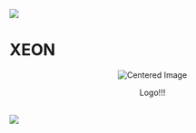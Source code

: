 <a><img src='https://i.imgur.com/LyHic3i.gif'/></a>

# XEON 

<!-- PROJECT LOGO -->

<p align="center">
  <img src="[https://github.com/user-attachments/assets/7ff5880b-db39-4296-8af0-db3d9db8de47](https://pin.it/28bub87zd)" alt="Centered Image">
</p>
  <p align="center">
    Logo!!!
    <br />
    <br />

<a><img src='https://i.imgur.com/LyHic3i.gif'/></a>
